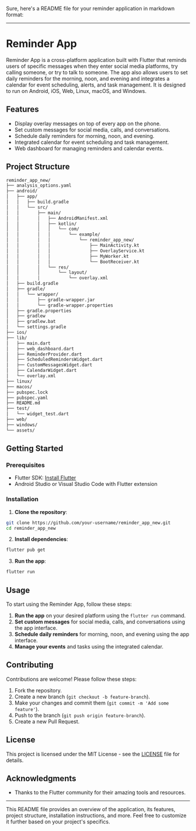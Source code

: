 Sure, here's a README file for your reminder application in markdown format:

---

# Reminder App

Reminder App is a cross-platform application built with Flutter that reminds users of specific messages when they enter social media platforms, try calling someone, or try to talk to someone. The app also allows users to set daily reminders for the morning, noon, and evening and integrates a calendar for event scheduling, alerts, and task management. It is designed to run on Android, iOS, Web, Linux, macOS, and Windows.

## Features

- Display overlay messages on top of every app on the phone.
- Set custom messages for social media, calls, and conversations.
- Schedule daily reminders for morning, noon, and evening.
- Integrated calendar for event scheduling and task management.
- Web dashboard for managing reminders and calendar events.

## Project Structure

```sh
reminder_app_new/
├── analysis_options.yaml
├── android/
│   ├── app/
│   │   ├── build.gradle
│   │   └── src/
│   │       ├── main/
│   │       │   ├── AndroidManifest.xml
│   │       │   ├── kotlin/
│   │       │   │   └── com/
│   │       │   │       └── example/
│   │       │   │           └── reminder_app_new/
│   │       │   │               ├── MainActivity.kt
│   │       │   │               ├── OverlayService.kt
│   │       │   │               ├── MyWorker.kt
│   │       │   │               └── BootReceiver.kt
│   │       │   └── res/
│   │       │       └── layout/
│   │       │           └── overlay.xml
│   ├── build.gradle
│   ├── gradle/
│   │   └── wrapper/
│   │       ├── gradle-wrapper.jar
│   │       └── gradle-wrapper.properties
│   ├── gradle.properties
│   ├── gradlew
│   ├── gradlew.bat
│   └── settings.gradle
├── ios/
├── lib/
│   ├── main.dart
│   ├── web_dashboard.dart
│   ├── ReminderProvider.dart
│   ├── ScheduledRemindersWidget.dart
│   ├── CustomMessagesWidget.dart
│   ├── CalendarWidget.dart
│   └── overlay.xml
├── linux/
├── macos/
├── pubspec.lock
├── pubspec.yaml
├── README.md
├── test/
│   └── widget_test.dart
├── web/
├── windows/
└── assets/
```

## Getting Started

### Prerequisites

- Flutter SDK: [Install Flutter](https://flutter.dev/docs/get-started/install)
- Android Studio or Visual Studio Code with Flutter extension

### Installation

1. **Clone the repository**:

```sh
git clone https://github.com/your-username/reminder_app_new.git
cd reminder_app_new
```

2. **Install dependencies**:

```sh
flutter pub get
```

3. **Run the app**:

```sh
flutter run
```

## Usage

To start using the Reminder App, follow these steps:

1. **Run the app** on your desired platform using the `flutter run` command.
2. **Set custom messages** for social media, calls, and conversations using the app interface.
3. **Schedule daily reminders** for morning, noon, and evening using the app interface.
4. **Manage your events** and tasks using the integrated calendar.

## Contributing

Contributions are welcome! Please follow these steps:

1. Fork the repository.
2. Create a new branch (`git checkout -b feature-branch`).
3. Make your changes and commit them (`git commit -m 'Add some feature'`).
4. Push to the branch (`git push origin feature-branch`).
5. Create a new Pull Request.

## License

This project is licensed under the MIT License - see the [LICENSE](LICENSE) file for details.

## Acknowledgments

- Thanks to the Flutter community for their amazing tools and resources.

---

This README file provides an overview of the application, its features, project structure, installation instructions, and more. Feel free to customize it further based on your project's specifics.